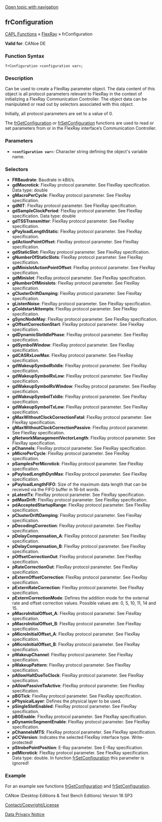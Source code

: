 [Open topic with navigation](../../../../../CANoeDEFamily.htm#Topics/CAPLFunctions/FlexRay/Objects/CAPLfunctionFRConfiguration.md)

## frConfiguration

[CAPL Functions](../../CAPLfunctions.md) » [FlexRay](../CAPLfunctionsFlexrayOverview.md) » frConfiguration

**Valid for**: CANoe DE

### Function Syntax

```
frConfiguration <configuration var>;
```

### Description

Can be used to create a FlexRay parameter object. The data content of this object is all protocol parameters relevant to FlexRay in the context of initializing a FlexRay Communication Controller. The object data can be manipulated or read out by selectors associated with this object.

Initially, all protocol parameters are set to a value of 0.

The [frGetConfiguration](../Functions/CAPLfunctionFRGetConfiguration.md) or [frSetConfiguration](../Functions/CAPLfunctionFRSetConfiguration.md) functions are used to read or set parameters from or in the FlexRay interface’s Communication Controller.

### Parameters

- **`<configuration var>`**: Character string defining the object's variable name.

### Selectors

- **FRBaudrate**: Baudrate in kBit/s.
- **gdMacrotick**: FlexRay protocol parameter. See FlexRay specification. Data type: double
- **gMacroPerCycle**: FlexRay protocol parameter. See FlexRay specification.
- **gdNIT**: FlexRay protocol parameter. See FlexRay specification.
- **gdSampleClockPeriod**: FlexRay protocol parameter. See FlexRay specification. Data type: double
- **gdTSSTransmitter**: FlexRay protocol parameter. See FlexRay specification.
- **gPayloadLengthStatic**: FlexRay protocol parameter. See FlexRay specification.
- **gdActionPointOffset**: FlexRay protocol parameter. See FlexRay specification.
- **gdStaticSlot**: FlexRay protocol parameter. See FlexRay specification.
- **gNumberOfStaticSlots**: FlexRay protocol parameter. See FlexRay specification.
- **gdMinislotActionPointOffset**: FlexRay protocol parameter. See FlexRay specification.
- **gdMinislot**: FlexRay protocol parameter. See FlexRay specification.
- **gNumberOfMinislots**: FlexRay protocol parameter. See FlexRay specification.
- **gClusterDriftDamping**: FlexRay protocol parameter. See FlexRay specification.
- **gListenNoise**: FlexRay protocol parameter. See FlexRay specification.
- **gColdstartAttempts**: FlexRay protocol parameter. See FlexRay specification.
- **gSyncNodeMay**: FlexRay protocol parameter. See FlexRay specification.
- **gOffsetCorrectionStart**: FlexRay protocol parameter. See FlexRay specification.
- **gdDynamicSlotIdlePhase**: FlexRay protocol parameter. See FlexRay specification.
- **gdSymbolWindow**: FlexRay protocol parameter. See FlexRay specification.
- **gdCASRxLowMax**: FlexRay protocol parameter. See FlexRay specification.
- **gdWakeupSymbolRxIdle**: FlexRay protocol parameter. See FlexRay specification.
- **gdWakeupSymbolRxLow**: FlexRay protocol parameter. See FlexRay specification.
- **gdWakeupSymbolRxWindow**: FlexRay protocol parameter. See FlexRay specification.
- **gdWakeupSymbolTxIdle**: FlexRay protocol parameter. See FlexRay specification.
- **gdWakeupSymbolTxLow**: FlexRay protocol parameter. See FlexRay specification.
- **gMaxWithoutClockCorrectionFatal**: FlexRay protocol parameter. See FlexRay specification.
- **gMaxWithoutClockCorrectionPassive**: FlexRay protocol parameter. See FlexRay specification.
- **gNetworkManagementVectorLength**: FlexRay protocol parameter. See FlexRay specification.
- **pChannels**: FlexRay protocol parameter. See FlexRay specification.
- **pMicroPerCycle**: FlexRay protocol parameter. See FlexRay specification.
- **pSamplesPerMicrotick**: FlexRay protocol parameter. See FlexRay specification.
- **pPayloadLengthDynMax**: FlexRay protocol parameter. See FlexRay specification.
- **pPayloadLengthFIFO**: Size of the maximum data length that can be received via the FIFO buffer in 16-bit words.
- **pLatestTx**: FlexRay protocol parameter. See FlexRay specification.
- **pdMaxDrift**: FlexRay protocol parameter. See FlexRay specification.
- **pdAcceptedStartupRange**: FlexRay protocol parameter. See FlexRay specification.
- **pClusterDriftDamping**: FlexRay protocol parameter. See FlexRay specification.
- **pDecodingCorrection**: FlexRay protocol parameter. See FlexRay specification.
- **pDelayCompensation_A**: FlexRay protocol parameter. See FlexRay specification.
- **pDelayCompensation_B**: FlexRay protocol parameter. See FlexRay specification.
- **pOffsetCorrectionOut**: FlexRay protocol parameter. See FlexRay specification.
- **pRateCorrectionOut**: FlexRay protocol parameter. See FlexRay specification.
- **pExternOffsetCorrection**: FlexRay protocol parameter. See FlexRay specification.
- **pExternRateCorrection**: FlexRay protocol parameter. See FlexRay specification.
- **pExternCorrectionMode**: Defines the addition mode for the external rate and offset correction values. Possible values are: 0, 5, 10, 11, 14 and 15.
- **pMacroInitialOffset_A**: FlexRay protocol parameter. See FlexRay specification.
- **pMacroInitialOffset_B**: FlexRay protocol parameter. See FlexRay specification.
- **pMicroInitialOffset_A**: FlexRay protocol parameter. See FlexRay specification.
- **pMicroInitialOffset_B**: FlexRay protocol parameter. See FlexRay specification.
- **pWakeupChannel**: FlexRay protocol parameter. See FlexRay specification.
- **pWakeupPattern**: FlexRay protocol parameter. See FlexRay specification.
- **pAllowHaltDueToClock**: FlexRay protocol parameter. See FlexRay specification.
- **pAllowPassiveToActive**: FlexRay protocol parameter. See FlexRay specification.
- **pBGTick**: FlexRay protocol parameter. See FlexRay specification.
- **pPhysicalLayer**: Defines the physical layer to be used.
- **pSingleSlotEnabled**: FlexRay protocol parameter. See FlexRay specification.
- **pBGEnable**: FlexRay protocol parameter. See FlexRay specification.
- **pDynamicSegmentEnable**: FlexRay protocol parameter. See FlexRay specification.
- **pChannelsMTS**: FlexRay protocol parameter. See FlexRay specification.
- **pCCVersion**: Indicates the selected FlexRay interface type. Write-protected!
- **pStrobePointPosition**: E-Ray parameter. See E-Ray specification.
- **pdMicrotick**: FlexRay protocol parameter. See FlexRay specification. Data type: double. In function [frSetConfiguration](../Functions/CAPLfunctionFRSetConfiguration.md) this parameter is ignored!

### Example

For an example see functions [frGetConfiguration](../Functions/CAPLfunctionFRGetConfiguration.md) and [frSetConfiguration](../Functions/CAPLfunctionFRSetConfiguration.md).

CANoe (Desktop Editions & Test Bench Editions) Version 18 SP3

[Contact/Copyright/License](../../../Shared/ContactCopyrightLicense.md)

[Data Privacy Notice](https://www.vector.com/int/en/company/get-info/privacy-policy/)
